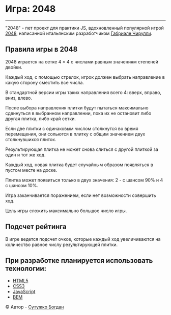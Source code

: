 # Игра: 2048
***
"2048" - пет проект для практики JS, вдохновленный популярной игрой [2048][2048-game], написанной итальянским разработчиком [Габриэле Чирулли][2048-author]. 

## Правила игры в 2048

2048 играется на сетке 4 × 4 с числами равным значениям степеней двойки.

Каждый ход, с помощью стрелок, игрок должен выбрать направление в какую сторону сместить все числа.

В стандартной версии игры таких направления всего 4: вверх, вправо, вниз, влево.

После выбора направления плитки будут пытаться максимально сдвинуться в выбранном направлении, пока их не остановит либо другая плитка, либо край сетки.

Если две плитки с одинаковым числом столкнутся во время перемещения, они сольются в плитку с общим значением двух столкнувшихся плиток.

Результирующая плитка не может снова слиться с другой плиткой за один и тот же ход.

Каждый ход, новая плитка будет случайным образом появляться в пустом месте на доске. 

Плитка может появиться только в двух значения: 2 - с шансом 90% и 4 с шансом 10%.

Игра заканчивается поражением, если нет возможности совершить ход.

Цель игры сложить максимально большое число игры. 

## Подсчет рейтинга

В игре ведется подсчет очков, которые каждый ход увеличиваются на количество равное числу результирующей плитки. 


## При разработке планируется использовать технологии:
- [HTML5][html]
- [CSS3][css]
- [JavaScript][js]
- [BEM][bem]


&copy; Автор - [Сутужко Богдан][author-portfolio]

[//]: # 'Общие переменные автора'
[author-portfolio]: https://julfy-bs.github.io/portfolio/

[//]: # 'Общие переменные проекта'
[2048-game]: https://github.com/gabrielecirulli/2048
[2048-author]: https://github.com/gabrielecirulli
[//]: # 'Переменные используемых технологий'
[html]: https://html5.org/
[css]: https://www.w3.org/Style/CSS/Overview.en.html
[js]: https://www.javascript.com/
[bem]: https://ru.bem.info/methodology/
